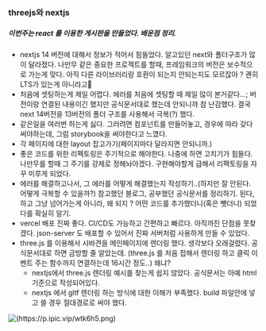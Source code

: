 ### threejs와 nextjs

##### 이번주는 react 를 이용한 게시판을 만들었다. 배운점 정리.

- nextjs 14 버전에 대해서 정보가 적어서 힘들었다. 알고있던 next와 폴더구조가 많이 달라졌다. 나만무 같은 중요한 프로젝트를 할때, 프레임워크의 버전은 보수적으로 가는게 맞다. 아직 다른 라이브러리랑 호환이 되는지 안되는지도 모르잖아 ? 괜히 LTS가 있는게 아니라고🤔
- 처음에 셋팅하는게 제일 어렵다. 에러를 처음에 셋팅할 때 제일 많이 본거같다...; 버전이랑 연결된 내용이긴 했지만 공식문서대로 했는데 안되니까 참 난감했다. 결국 next 14버전을 13버전의 폴더 구조를 사용해서 극복(?) 했다.
- 같은일을 여러번 하는게 싫다. 그러려면 컴포넌트를 만들어놓고, 경우에 따라 갖다 써야하는데, 그럼 storybook을 써야한다고 느꼈다.
- 각 페이지에 대한 layout 잡고가기(페이지마다 달라지면 안되니까.)
- 좋은 코드를 위한 리펙토링은 주기적으로 해야한다. 나중에 하면 고치기가 힘들다. 나만무를 할때 그 주기를 강제로 정해놔야겠다. 구현해야할게 급해서 리팩토링을 자꾸 미루게 되었다.
- 에러를 해결하고나서, 그 에러를 어떻게 해결했는지 작성하기..(하지만 잘 안된다. 어떻게 극복할 수 있을까?) 참고했던 블로그, 공부했던 공식문서를 정리하기. 된다, 하고 그냥 넘어가는게 아니라, 왜 되지 ? 어떤 코드를 추가했더니(혹은 뺏더니) 되었다를 확실히 알기.
- vercel 배포 진짜 좋다. CI/CD도 가능하고 간편하고 빠르다. 아직까진 단점을 못찾겠다. json-server 도 배포할 수 있어서 진짜 서버처럼 사용하게 만들 수 있었다.
- three.js 를 이용해서 시바견을 메인페이지에 렌더링 했다. 생각보다 오래걸렸다. 공식문서대로 하면 금방할 줄 알았는데. (three.js 를 처음 접해서 렌더링 하고 클릭 이벤트 주는 함수까지 연결하는데 16시간 정도..) 왜냐?
  - nextjs에서 three.js 렌더링 예시를 찾는게 쉽지 않았다. 공식문서는 아예 html기준으로 작성되어있다.
  - nextjs 에서 gltf 렌더링 하는 방식에 대한 이해가 부족했다. build 파일안에 넣고 쓸 경우 절대경로로 써야 했다.

![(https://p.ipic.vip/wtk6h5.png)](https://p.ipic.vip/wtk6h5.png)
